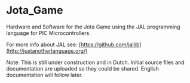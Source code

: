 # Jota_Game
Hardware and Software for the Jota Game using the JAL programming language for PIC Microcontrollers.

For more info about JAL see: [https://github.com/jallib](http://justanotherlanguage.org/)

Note: This is still under construction and in Dutch. Initial source files and documentation are uploaded so they could be shared. English documentation will follow later.
